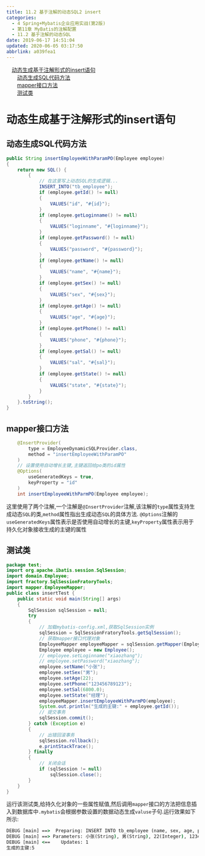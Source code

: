 ```yaml
---
title: 11.2 基于注解的动态SQL2 insert
categories: 
  - 4 Spring+Mybatis企业应用实战(第2版)
  - 第11章 MyBatis的注解配置
  - 11.2 基于注解的动态SQL
date: 2019-06-17 14:51:04
updated: 2020-06-05 03:17:50
abbrlink: a039fea1
---
```

<div id='my_toc'><a href="/JavaReadingNotes/a039fea1/#动态生成基于注解形式的insert语句" class="header_1">动态生成基于注解形式的insert语句</a>&nbsp;<br><a href="/JavaReadingNotes/a039fea1/#动态生成SQL代码方法" class="header_2">动态生成SQL代码方法</a>&nbsp;<br><a href="/JavaReadingNotes/a039fea1/#mapper接口方法" class="header_2">mapper接口方法</a>&nbsp;<br><a href="/JavaReadingNotes/a039fea1/#测试类" class="header_2">测试类</a>&nbsp;<br></div>
<style>.header_1{margin-left: 1em;}.header_2{margin-left: 2em;}.header_3{margin-left: 3em;}.header_4{margin-left: 4em;}.header_5{margin-left: 5em;}.header_6{margin-left: 6em;}</style>
<!--more-->
<script>if (navigator.platform.search('arm')==-1){document.getElementById('my_toc').style.display = 'none';}var e,p = document.getElementsByTagName('p');while (p.length>0) {e = p[0];e.parentElement.removeChild(e);}</script>

<!--end-->
# 动态生成基于注解形式的insert语句 #
## 动态生成SQL代码方法 ##
```java
public String insertEmployeeWithParamPO(Employee employee)
{
    return new SQL() {
        {
            // 在这里写上动态SQL的生成逻辑...
            INSERT_INTO("tb_employee");
            if (employee.getId() != null)
            {
                VALUES("id", "#{id}");
            }
            if (employee.getLoginname() != null)
            {
                VALUES("loginname", "#{loginname}");
            }
            if (employee.getPassword() != null)
            {
                VALUES("password", "#{password}");
            }
            if (employee.getName() != null)
            {
                VALUES("name", "#{name}");
            }
            if (employee.getSex() != null)
            {
                VALUES("sex", "#{sex}");
            }
            if (employee.getAge() != null)
            {
                VALUES("age", "#{age}");
            }
            if (employee.getPhone() != null)
            {
                VALUES("phone", "#{phone}");
            }
            if (employee.getSal() != null)
            {
                VALUES("sal", "#{sal}");
            }
            if (employee.getState() != null)
            {
                VALUES("state", "#{state}");
            }
        }
    }.toString();
}
```
## mapper接口方法 ##
```java
    @InsertProvider(
        type = EmployeeDynamicSQLProvider.class,
        method = "insertEmployeeWithParamPO"
    )
    // 设置使用自动增长主键,主键返回给po类的id属性
    @Options(
        useGeneratedKeys = true,
        keyProperty = "id"
    )
    int insertEmployeeWithParmPO(Employee employee);
```
这里使用了两个注解,一个注解是`@InsertProvider`注解,该注解的`type`属性支持生成动态`SQL`的类,`method`属性指出生成动态`SQL`的具体方法.
`@Options`注解的`useGeneratedKeys`属性表示是否使用自动增长的主键,`keyProperty`属性表示用于持久化对象接收生成的主键的属性
## 测试类 ##
```java
package test;
import org.apache.ibatis.session.SqlSession;
import domain.Employee;
import fractory.SqlSessionFratoryTools;
import mapper.EmployeeMapper;
public class insertTest {
    public static void main(String[] args)
    {
        SqlSession sqlSession = null;
        try
        {
            // 加载mybatis-config.xml,获取SqlSession实例
            sqlSession = SqlSessionFratoryTools.getSqlSession();
            // 获取mapper接口代理对象
            EmployeeMapper employeeMapper = sqlSession.getMapper(EmployeeMapper.class);
            Employee employee = new Employee();
            // employee.setLoginname("xiaozhang");
            // employee.setPassword("xiaozhang");
            employee.setName("小张");
            employee.setSex("男");
            employee.setAge(22);
            employee.setPhone("123456789123");
            employee.setSal(6800.0);
            employee.setState("经理");
            employeeMapper.insertEmployeeWithParmPO(employee);
            System.out.println("生成的主键:" + employee.getId());
            // 提交事务
            sqlSession.commit();
        } catch (Exception e)
        {
            // 出错回滚事务
            sqlSession.rollback();
            e.printStackTrace();
        } finally
        {
            // 关闭会话
            if (sqlSession != null)
                sqlSession.close();
        }
    }
}
```
运行该测试类,给持久化对象的一些属性赋值,然后调用`mapper`接口的方法把信息插入到数据库中`.mybatis`会根据参数设置的数据动态生成`valuse`子句.运行效果如下所示:
```cmd
DEBUG [main] ==>  Preparing: INSERT INTO tb_employee (name, sex, age, phone, sal, state) VALUES (?, ?, ?, ?, ?, ?) 
DEBUG [main] ==> Parameters: 小张(String), 男(String), 22(Integer), 123456789123(String), 6800.0(Double), 经理(String)
DEBUG [main] <==    Updates: 1
生成的主键:5
```


